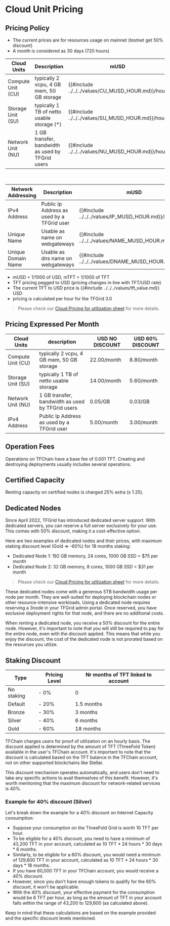<h1> Cloud Unit Pricing </h1>



## Pricing Policy

- The current prices are for resources usage on mainnet (testnet get 50% discount)
- A month is considered as 30 days (720 hours)

| Cloud Units       | Description                                      | mUSD               | mTFT               |
| ----------------- | ------------------------------------------------ | ------------------ | ------------------ |
| Compute Unit (CU) | typically 2 vcpu, 4 GB mem, 50 GB storage        | {{#include ../../../values/CU_MUSD_HOUR.md}}/hour | {{#include ../../../values/CU_MTFT_HOUR.md}}/hour |
| Storage Unit (SU) | typically 1 TB of netto usable storage (*)       | {{#include ../../../values/SU_MUSD_HOUR.md}}/hour | {{#include ../../../values/SU_MTFT_HOUR.md}}/hour |
| Network Unit (NU) | 1 GB transfer, bandwidth as used by TFGrid users | {{#include ../../../values/NU_MUSD_HOUR.md}}/hour     | {{#include ../../../values/NU_MTFT_HOUR.md}}/hour     |

<br>

| Network Addressing | Description                                | mUSD                  | mTFT                  |
| ------------------ | ------------------------------------------ | --------------------- | --------------------- |
| IPv4 Address       | Public Ip Address as used by a TFGrid user | {{#include ../../../values/IP_MUSD_HOUR.md}}/hour    | {{#include ../../../values/IP_MTFT_HOUR.md}}/hour    |
| Unique Name        | Usable as name on webgateways              | {{#include ../../../values/NAME_MUSD_HOUR.md}}  | {{#include ../../../values/NAME_MTFT_HOUR.md}}/hour  |
| Unique Domain Name | Usable as dns name on webgateways          | {{#include ../../../values/DNAME_MUSD_HOUR.md}}/hour | {{#include ../../../values/DNAME_MTFT_HOUR.md}}/hour |

- mUSD = 1/1000 of USD, mTFT = 1/1000 of TFT
- TFT pricing pegged to USD (pricing changes in line with TFT/USD rate)
- The current TFT to USD price is {{#include ../../../values/tft_value.md}} USD
- pricing is calculated per hour for the TFGrid 3.0

> Please check our [Cloud Pricing for utilization sheet](https://docs.google.com/spreadsheets/d/1E6MpGs15h1_flyT5AtyKp1TixH1ILuGo5tzHdmjeYdQ/edit#gid=2014089775) for more details.

## Pricing Expressed Per Month

| Cloud Units       | description                                      | USD NO DISCOUNT     | USD 60% DISCOUNT                 |
| ----------------- | ------------------------------------------------ | ------------------- | ---------------------------- |
| Compute Unit (CU) | typically 2 vcpu, 4 GB mem, 50 GB storage        | 22.00/month | 8.80/month |
| Storage Unit (SU) | typically 1 TB of netto usable storage      | 14.00/month | 5.60/month |
| Network Unit (NU) | 1 GB transfer, bandwidth as used by TFGrid users | 0.05/GB       | 0.03/GB    |
| IPv4 Address      | Public Ip Address as used by a TFGrid user       | 5.00/month | 3.00/month |

## Operation Fees

Operations on TFChain have a base fee of 0.001 TFT. Creating and destroying deployments usually includes several operations.

## Certified Capacity

Renting capacity on certified nodes is charged 25% extra (x 1.25).
  
## Dedicated Nodes

Since April 2022, TFGrid has introduced dedicated server support. With dedicated servers, you can reserve a full server exclusively for your use. This comes with 50% discount, making it a cost-effective option.

Here are two examples of dedicated nodes and their prices, with maximum staking discount level (Gold => -60%) for 18 months staking:

- Dedicated Node 1: 192 GB memory, 24 cores, 1000 GB SSD = $75 per month
- Dedicated Node 2: 32 GB memory, 8 cores, 1000 GB SSD = $31 per month

> Please check our [Cloud Pricing for utilization sheet](https://docs.google.com/spreadsheets/d/1E6MpGs15h1_flyT5AtyKp1TixH1ILuGo5tzHdmjeYdQ/edit#gid=2014089775) for more details.

These dedicated nodes come with a generous 5TB bandwidth usage per node per month. They are well-suited for deploying blockchain nodes or other resource-intensive workloads. Using a dedicated node requires reserving a 3node in your TFGrid admin portal. Once reserved, you have exclusive deployment rights for that node, and there are no additional costs.

When renting a dedicated node, you receive a 50% discount for the entire node. However, it's important to note that you will still be required to pay for the entire node, even with the discount applied. This means that while you enjoy the discount, the cost of the dedicated node is not prorated based on the resources you utilize.

## Staking Discount

| Type       | Pricing Level | Nr months of TFT linked to account |
| ---------- | ------------- | ---------------------------------- |
| No staking | - 0%          | 0                                  |
| Default    | - 20%         | 1.5 months                         |
| Bronze     | - 30%         | 3 months                           |
| Silver     | - 40%         | 6 months                           |
| Gold       | - 60%         | 18 months                          |

TFChain charges users for proof of utilization on an hourly basis. The discount applied is determined by the amount of TFT (ThreeFold Token) available in the user's TFChain account. It's important to note that the discount is calculated based on the TFT balance in the TFChain account, not on other supported blockchains like Stellar.

This discount mechanism operates automatically, and users don't need to take any specific actions to avail themselves of this benefit. However, it's worth mentioning that the maximum discount for network-related services is 40%.

### Example for 40% discount (Silver)

Let's break down the example for a 40% discount on Internet Capacity consumption:

- Suppose your consumption on the ThreeFold Grid is worth 10 TFT per hour.
- To be eligible for a 40% discount, you need to have a minimum of 43,200 TFT in your account, calculated as 10 TFT * 24 hours * 30 days * 6 months.
- Similarly, to be eligible for a 60% discount, you would need a minimum of 129,600 TFT in your account, calculated as 10 TFT * 24 hours * 30 days * 18 months.
- If you have 60,000 TFT in your TFChain account, you would receive a 40% discount.
- However, since you don't have enough tokens to qualify for the 60% discount, it won't be applicable.
- With the 40% discount, your effective payment for the consumption would be 6 TFT per hour, as long as the amount of TFT in your account falls within the range of 43,200 to 129,600 (as calculated above).

Keep in mind that these calculations are based on the example provided and the specific discount levels mentioned.